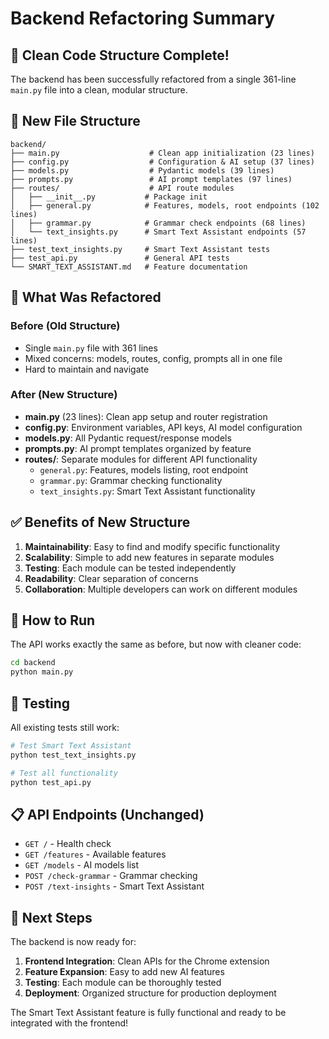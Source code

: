 # Backend Refactoring Summary

## 🎉 Clean Code Structure Complete!

The backend has been successfully refactored from a single 361-line `main.py` file into a clean, modular structure.

## 📁 New File Structure

```
backend/
├── main.py                    # Clean app initialization (23 lines)
├── config.py                  # Configuration & AI setup (37 lines)  
├── models.py                  # Pydantic models (39 lines)
├── prompts.py                 # AI prompt templates (97 lines)
├── routes/                    # API route modules
│   ├── __init__.py           # Package init
│   ├── general.py            # Features, models, root endpoints (102 lines)
│   ├── grammar.py            # Grammar check endpoints (68 lines)
│   └── text_insights.py      # Smart Text Assistant endpoints (57 lines)
├── test_text_insights.py     # Smart Text Assistant tests
├── test_api.py               # General API tests
└── SMART_TEXT_ASSISTANT.md   # Feature documentation
```

## 🔧 What Was Refactored

### Before (Old Structure)
- Single `main.py` file with 361 lines
- Mixed concerns: models, routes, config, prompts all in one file
- Hard to maintain and navigate

### After (New Structure)
- **main.py** (23 lines): Clean app setup and router registration
- **config.py**: Environment variables, API keys, AI model configuration
- **models.py**: All Pydantic request/response models
- **prompts.py**: AI prompt templates organized by feature
- **routes/**: Separate modules for different API functionality
  - `general.py`: Features, models listing, root endpoint
  - `grammar.py`: Grammar checking functionality
  - `text_insights.py`: Smart Text Assistant functionality

## ✅ Benefits of New Structure

1. **Maintainability**: Easy to find and modify specific functionality
2. **Scalability**: Simple to add new features in separate modules
3. **Testing**: Each module can be tested independently
4. **Readability**: Clear separation of concerns
5. **Collaboration**: Multiple developers can work on different modules

## 🚀 How to Run

The API works exactly the same as before, but now with cleaner code:

```bash
cd backend
python main.py
```

## 🧪 Testing

All existing tests still work:

```bash
# Test Smart Text Assistant
python test_text_insights.py

# Test all functionality
python test_api.py
```

## 📋 API Endpoints (Unchanged)

- `GET /` - Health check
- `GET /features` - Available features
- `GET /models` - AI models list
- `POST /check-grammar` - Grammar checking
- `POST /text-insights` - Smart Text Assistant

## 🎯 Next Steps

The backend is now ready for:
1. **Frontend Integration**: Clean APIs for the Chrome extension
2. **Feature Expansion**: Easy to add new AI features
3. **Testing**: Each module can be thoroughly tested
4. **Deployment**: Organized structure for production deployment

The Smart Text Assistant feature is fully functional and ready to be integrated with the frontend! 